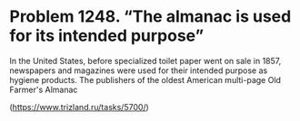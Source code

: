 # Problem 1248. “The almanac is used for its intended purpose”

In the United States, before specialized toilet paper went on sale in 1857, newspapers and magazines were used for their intended purpose as hygiene products. The publishers of the oldest American multi-page Old Farmer's Almanac

(https://www.trizland.ru/tasks/5700/)